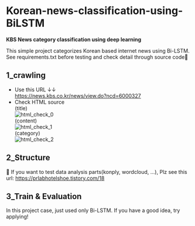# Korean-news-classification-using-BiLSTM

**KBS News category classification using deep learning**

This simple project categorizes Korean based internet news using Bi-LSTM.  
See requirements.txt before testing and check detail through source code👀

## 1_crawling
- Use this URL ↓↓  
https://news.kbs.co.kr/news/view.do?ncd=6000327  
- Check HTML source  
(title)  
![html_check_0](https://user-images.githubusercontent.com/120359150/209502354-c32c821d-b79c-43e2-b076-775190d90ce8.png)  
(content)  
![html_check_1](https://user-images.githubusercontent.com/120359150/209502635-9c8b06f0-2bf9-4ca9-95f4-5d101d76ac56.png)  
(category)  
![html_check_2](https://user-images.githubusercontent.com/120359150/209502682-06827b7f-c46d-4690-89e8-bf64b63c395c.png)  

## 2_Structure
:telescope: If you want to test data analysis parts(konply, wordcloud, ...), Plz see this url: https://prlabhotelshoe.tistory.com/18

## 3_Train & Evaluation
In this project case, just used only Bi-LSTM. If you have a good idea, try applying!
